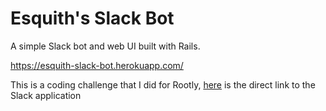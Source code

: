 # Esquith's Slack Bot

A simple Slack bot and web UI built with Rails.

https://esquith-slack-bot.herokuapp.com/

This is a coding challenge that I did for Rootly, [here](https://slack.com/oauth/v2/authorize?client_id=5192409476660.5183391217286&scope=app_mentions:read,im:history,commands&user_scope=) is the direct link to the Slack application
